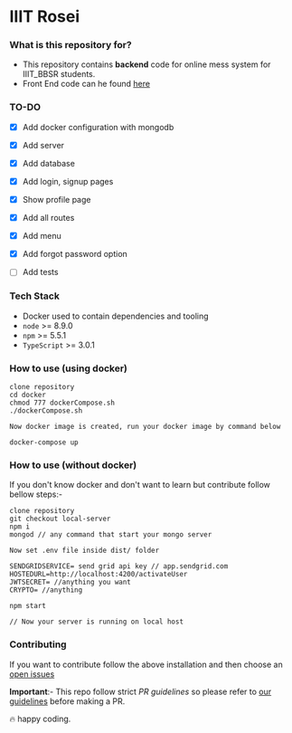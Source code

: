 # IIIT Rosei

### What is this repository for?

* This repository contains **backend** code for online mess system for IIIT_BBSR students.
* Front End code can he found [here](https://github.com/p-society/Online_Rosie_FrontEnd)

### TO-DO

- [x] Add docker configuration with mongodb
- [x] Add server
- [x] Add database
- [x] Add login, signup pages
- [x] Show profile page
- [x] Add all routes
- [x] Add menu
- [x] Add forgot password option
- [ ] Add tests


### Tech Stack ###

* Docker used to contain dependencies and tooling
* `node` >= 8.9.0
* `npm` >= 5.5.1
* `TypeScript` >= 3.0.1



### How to use (using docker)

```
clone repository
cd docker
chmod 777 dockerCompose.sh
./dockerCompose.sh

Now docker image is created, run your docker image by command below

docker-compose up
```

### How to use  (without docker)

If you don't know docker and don't want to learn but contribute follow bellow steps:-

```
clone repository
git checkout local-server
npm i
mongod // any command that start your mongo server

Now set .env file inside dist/ folder

SENDGRIDSERVICE= send grid api key // app.sendgrid.com
HOSTEDURL=http://localhost:4200/activateUser
JWTSECRET= //anything you want
CRYPTO= //anything

npm start

// Now your server is running on local host
```

### Contributing

If you want to contribute follow the above installation and then choose an [open issues](https://github.com/p-society/Online_Rosei/issues?q=is%3Aissue+is%3Aopen+sort%3Aupdated-desc)

**Important**:- This repo follow strict *PR guidelines* so please refer to [our guidelines](https://github.com/p-society/meta) before making a PR.

:fire: happy coding.
